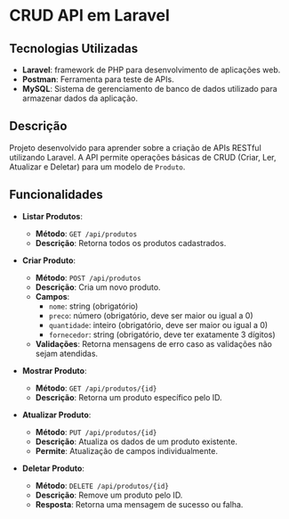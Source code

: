 # CRUD API em Laravel

## Tecnologias Utilizadas

- **Laravel**: framework de PHP para desenvolvimento de aplicações web.
- **Postman**: Ferramenta para teste de APIs.
- **MySQL**: Sistema de gerenciamento de banco de dados utilizado para armazenar dados da aplicação.

## Descrição

Projeto desenvolvido para aprender sobre a criação de APIs RESTful utilizando Laravel. A API permite operações básicas de CRUD (Criar, Ler, Atualizar e Deletar) para um modelo de `Produto`.

## Funcionalidades

- **Listar Produtos**: 
  - **Método**: `GET /api/produtos`
  - **Descrição**: Retorna todos os produtos cadastrados.

- **Criar Produto**: 
  - **Método**: `POST /api/produtos`
  - **Descrição**: Cria um novo produto. 
  - **Campos**: 
    - `nome`: string (obrigatório)
    - `preco`: número (obrigatório, deve ser maior ou igual a 0)
    - `quantidade`: inteiro (obrigatório, deve ser maior ou igual a 0)
    - `fornecedor`: string (obrigatório, deve ter exatamente 3 dígitos)
  - **Validações**: Retorna mensagens de erro caso as validações não sejam atendidas.

- **Mostrar Produto**: 
  - **Método**: `GET /api/produtos/{id}`
  - **Descrição**: Retorna um produto específico pelo ID.

- **Atualizar Produto**: 
  - **Método**: `PUT /api/produtos/{id}`
  - **Descrição**: Atualiza os dados de um produto existente.
  - **Permite**: Atualização de campos individualmente.

- **Deletar Produto**: 
  - **Método**: `DELETE /api/produtos/{id}`
  - **Descrição**: Remove um produto pelo ID.
  - **Resposta**: Retorna uma mensagem de sucesso ou falha.

